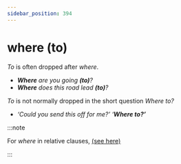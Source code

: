 ```yaml
---
sidebar_position: 394
---
```


# where (to)

*To* is often dropped after *where*.

- ***Where** are you going **(to)**?*
- ***Where** does this road lead **(to)**?*

*To* is not normally dropped in the short question *Where to?*

- *‘Could you send this off for me?’ ‘**Where to?’***

:::note

For *where* in relative clauses, [(see here)](./../../grammar/relative-clauses/relatives-basic-information#who-whom-and-which)

:::
